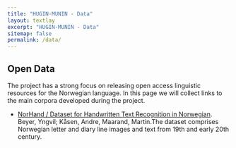 ```yaml
---
title: "HUGIN-MUNIN - Data"
layout: textlay
excerpt: "HUGIN-MUNIN - Data"
sitemap: false
permalink: /data/
---
```


## Open Data
The project has a strong focus on releasing open access linguistic resources for the Norwegian language. 
In this page we will collect links to the main corpora developed during the project.

* [NorHand / Dataset for Handwritten Text Recognition in Norwegian](https://zenodo.org/record/6542056). <emph>Beyer, Yngvil; Kåsen, Andre, Maarand, Martin.</emph>The dataset comprises Norwegian letter and diary line images and text from 19th and early 20th century.
